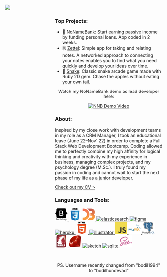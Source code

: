 ![](https://raw.githubusercontent.com/bodilhundevad/bodilhundevad/main/Git%20header%20bodilhundevad.gif)

<!-- <h1 align="center">Hi 👋, I'm Bodil</h1> 
<!-- <h3 align="center">A passionate junior full stack developer located in Austria</h3> -->

<dl><dd><dl><dd><dl><dd><dl><dd> <!--adds margin -->
<h3 align="left">Top Projects:</h3>

- 💸 [NoNameBank](https://github.com/bodilhundevad/nnb): Start earning passive income by funding personal loans. App coded in 2 weeks.
- 🗒️ [Zettel](https://github.com/bodilhundevad/zettel): Simple app for taking and relating notes. A networked approach to connecting your notes enables you to find what you need quickly and develop your ideas over time.
- 🐍 [Snake](https://github.com/bodilhundevad/snake): Classic snake arcade game made with Ruby 2D gem. Chase the apples without eating your own tail.
<p align="center">Watch my NoNameBank demo as lead developer here:</p> 
 
<p align="center"><a href="https://youtu.be/398uwgl9FXM?t=447" target="blank"><img width="50%" src="https://i.postimg.cc/k51yk72d/NNB-Demo-Video.png" alt="NNB Demo Video"  /></a></p>
 
<h3 align="left">About:</h3>

Inspired by my close work with development teams in my role as a CRM Manager, I took an educational leave (June 22–Nov' 22) in order to complete a Full Stack Web Development Bootcamp. Coding allowed me to perfectly combine my high affinity for logical thinking and creativity with my experience in business, managing complex projects, and my psychology degree (M.Sc.). I truly found my passion in coding and cannot wait to start the next phase of my life as a junior developer. 
 
[Check out my CV >](https://drive.google.com/file/d/1scjQIz_riKJ-fnUk1ViGM8RIp3fNhA08/view?usp=sharing)
<!--
<h3 align="left">Connect with me:</h3>
<p align="left">
<a href="https://linkedin.com/in/bodil-hundevad" target="blank"><img align="center" src="https://raw.githubusercontent.com/rahuldkjain/github-profile-readme-generator/master/src/images/icons/Social/linked-in-alt.svg" alt="linkedin" height="30" width="40" /></a>
</p>-->

<h3 align="left">Languages and Tools:</h3>
<p align="left"> <a href="https://getbootstrap.com" target="_blank" rel="noreferrer"> <img src="https://raw.githubusercontent.com/devicons/devicon/master/icons/bootstrap/bootstrap-plain-wordmark.svg" alt="bootstrap" width="40" height="40"/> </a> <a href="https://www.w3schools.com/css/" target="_blank" rel="noreferrer"> <img src="https://raw.githubusercontent.com/devicons/devicon/master/icons/css3/css3-original-wordmark.svg" alt="css3" width="40" height="40"/> </a> <a href="https://d3js.org/" target="_blank" rel="noreferrer"> <img src="https://raw.githubusercontent.com/devicons/devicon/master/icons/d3js/d3js-original.svg" alt="d3js" width="40" height="40"/> </a> <a href="https://www.elastic.co" target="_blank" rel="noreferrer"> <img src="https://www.vectorlogo.zone/logos/elastic/elastic-icon.svg" alt="elasticsearch" width="40" height="40"/> </a> <a href="https://www.figma.com/" target="_blank" rel="noreferrer"> <img src="https://www.vectorlogo.zone/logos/figma/figma-icon.svg" alt="figma" width="40" height="40"/> </a> <a href="https://heroku.com" target="_blank" rel="noreferrer"> <img src="https://www.vectorlogo.zone/logos/heroku/heroku-icon.svg" alt="heroku" width="40" height="40"/> </a> <a href="https://www.w3.org/html/" target="_blank" rel="noreferrer"> <img src="https://raw.githubusercontent.com/devicons/devicon/master/icons/html5/html5-original-wordmark.svg" alt="html5" width="40" height="40"/> </a> <a href="https://www.adobe.com/in/products/illustrator.html" target="_blank" rel="noreferrer"> <img src="https://www.vectorlogo.zone/logos/adobe_illustrator/adobe_illustrator-icon.svg" alt="illustrator" width="40" height="40"/> </a> <a href="https://developer.mozilla.org/en-US/docs/Web/JavaScript" target="_blank" rel="noreferrer"> <img src="https://raw.githubusercontent.com/devicons/devicon/master/icons/javascript/javascript-original.svg" alt="javascript" width="40" height="40"/> </a> <a href="https://www.mysql.com/" target="_blank" rel="noreferrer"> <img src="https://raw.githubusercontent.com/devicons/devicon/master/icons/mysql/mysql-original-wordmark.svg" alt="mysql" width="40" height="40"/> </a> <a href="https://www.postgresql.org" target="_blank" rel="noreferrer"> <img src="https://raw.githubusercontent.com/devicons/devicon/master/icons/postgresql/postgresql-original-wordmark.svg" alt="postgresql" width="40" height="40"/> </a> <a href="https://rubyonrails.org" target="_blank" rel="noreferrer"> <img src="https://raw.githubusercontent.com/devicons/devicon/master/icons/rails/rails-original-wordmark.svg" alt="rails" width="40" height="40"/> </a> <a href="https://www.ruby-lang.org/en/" target="_blank" rel="noreferrer"> <img src="https://raw.githubusercontent.com/devicons/devicon/master/icons/ruby/ruby-original.svg" alt="ruby" width="40" height="40"/> </a> <a href="https://www.sketch.com/" target="_blank" rel="noreferrer"> <img src="https://www.vectorlogo.zone/logos/sketchapp/sketchapp-icon.svg" alt="sketch" width="40" height="40"/> </a> <a href="https://www.sqlite.org/" target="_blank" rel="noreferrer"> <img src="https://www.vectorlogo.zone/logos/sqlite/sqlite-icon.svg" alt="sqlite" width="40" height="40"/> </a> <a href="https://sass-lang.com" target="_blank" rel="noreferrer"> <img src="https://raw.githubusercontent.com/devicons/devicon/master/icons/sass/sass-original.svg" alt="sass" width="40" height="40"/> </a></p><br>
<p align="center">PS. Username recently changed from "bodil1994" to "bodilhundevad"</p>
</dd></dl></dd></dl></dd></dl></dd></dl>
